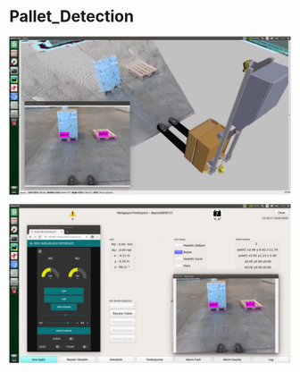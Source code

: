 # Pallet_Detection

![İsim](https://github.com/melihkorkmz/Pallet_Detection/blob/main/pallet_detection.jpeg)

![İsim](https://github.com/melihkorkmz/Pallet_Detection/blob/main/pallet_detection_gui.jpeg)

